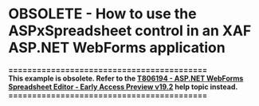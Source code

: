 # OBSOLETE - How to use the ASPxSpreadsheet control in an XAF ASP.NET WebForms application

**\=\=\=\=\=\=\=\=\=\=\=\=\=\=\=\=\=\=\=\=\=\=\=\=\=\=\=\=\=\=\=\=\=\=\=\=\=\=\=\=\=\=**  
**This example is obsolete. Refer to the [T806194 - ASP.NET WebForms Spreadsheet Editor - Early Access Preview v19.2](https://www.devexpress.com/Support/Center/Question/Details/T806194/asp-net-webforms-spreadsheet-editor-early-access-preview-v19-2) help topic instead.**  
**\=\=\=\=\=\=\=\=\=\=\=\=\=\=\=\=\=\=\=\=\=\=\=\=\=\=\=\=\=\=\=\=\=\=\=\=\=\=\=\=\=\=**  
